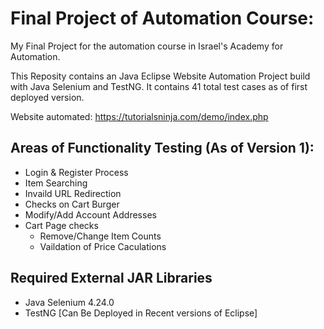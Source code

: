 # Final Project of Automation Course: 
My Final Project for the automation course in Israel's Academy for Automation.

This Reposity contains an Java Eclipse Website Automation Project build with Java Selenium and TestNG. It contains 41 total test cases as of first deployed version. 

Website automated: https://tutorialsninja.com/demo/index.php
## Areas of Functionality Testing (As of Version 1):
* Login & Register Process
* Item Searching
* Invaild URL Redirection
* Checks on Cart Burger
* Modify/Add Account Addresses
* Cart Page checks
  * Remove/Change Item Counts
  * Vaildation of Price Caculations
## Required External JAR Libraries
* Java Selenium 4.24.0
* TestNG \[Can Be Deployed in Recent versions of Eclipse\]
